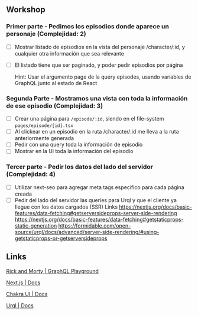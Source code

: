 ## Workshop

### Primer parte - Pedimos los episodios donde aparece un personaje (Complejidad: 2)

- [ ] Mostrar listado de episodios en la vista del personaje /character/:id, y cualquier otra información que sea relevante
- [ ] El listado tiene que ser paginado, y poder pedir episodios por página

  Hint: Usar el argumento page de la query episodes, usando variables de GraphQL junto al estado de React

### Segunda Parte - Mostramos una vista con toda la información de ese episodio (Complejidad: 3)

- [ ] Crear una página para `/episode/:id`, siendo en el file-system `pages/episode/[id].tsx`
- [ ] Al clickear en un episodio en la ruta /character/:id me lleva a la ruta anteriormente generada
- [ ] Pedir con una query toda la información de episodio
- [ ] Mostrar en la UI toda la información del episodio

### Tercer parte - Pedir los datos del lado del servidor (Complejidad: 4)

- [ ] Utilizar next-seo para agregar meta tags específico para cada página creada
- [ ] Pedir del lado del servidor las queries para Urql y que el cliente ya llegue con los datos cargados (SSR)
      Links
      https://nextjs.org/docs/basic-features/data-fetching#getserversideprops-server-side-rendering
      https://nextjs.org/docs/basic-features/data-fetching#getstaticprops-static-generation
      https://formidable.com/open-source/urql/docs/advanced/server-side-rendering/#using-getstaticprops-or-getserversideprops

## Links

[Rick and Morty | GraphQL Playground](https://rickandmortyapi.com/graphql)

[Next.js | Docs](https://nextjs.org/docs/getting-started)

[Chakra UI | Docs](https://chakra-ui.com/docs)

[Urql | Docs](https://formidable.com/open-source/urql/docs/basics/react-preact/)
